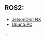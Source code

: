 ## ROS2:
- [JetsonOrin NX](ROS2/JetsonOrinNX16Gb/README.md)<br/>
- [UbuntuPC](ROS2/UbuntuPC)<br/>

...
